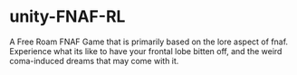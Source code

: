 # unity-FNAF-RL
A Free Roam FNAF Game that is primarily based on the lore aspect of fnaf. Experience what its like to have your frontal lobe bitten off, and the weird coma-induced dreams that may come with it.
